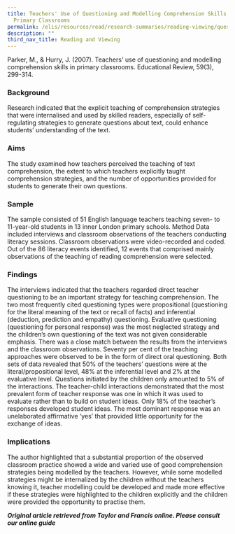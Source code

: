 ```yaml
---
title: Teachers' Use of Questioning and Modelling Comprehension Skills in
  Primary Classrooms
permalink: /elis/resources/read/research-summaries/reading-viewing/questioning-modelling-comprehension-skills/
description: ""
third_nav_title: Reading and Viewing
---
```

Parker, M., & Hurry, J. (2007). Teachers' use of questioning and modelling comprehension skills in primary classrooms. Educational Review, 59(3), 299-314.

### Background

Research indicated that the explicit teaching of comprehension strategies that were internalised and used by skilled readers, especially of self-regulating strategies to generate questions about text, could enhance students’ understanding of the text.

### Aims

The study examined how teachers perceived the teaching of text comprehension, the extent to which teachers explicitly taught comprehension strategies, and the number of opportunities provided for students to generate their own questions.

### Sample

The sample consisted of 51 English language teachers teaching seven- to 11-year-old students in 13 inner London primary schools. Method Data included interviews and classroom observations of the teachers conducting literacy sessions. Classroom observations were video-recorded and coded. Out of the 86 literacy events identified, 12 events that comprised mainly observations of the teaching of reading comprehension were selected.

### Findings

The interviews indicated that the teachers regarded direct teacher questioning to be an important strategy for teaching comprehension. The two most frequently cited questioning types were propositional (questioning for the literal meaning of the text or recall of facts) and inferential (deduction, prediction and empathy) questioning. Evaluative questioning (questioning for personal response) was the most neglected strategy and the children’s own questioning of the text was not given considerable emphasis. There was a close match between the results from the interviews and the classroom observations. Seventy per cent of the teaching approaches were observed to be in the form of direct oral questioning. Both sets of data revealed that 50% of the teachers’ questions were at the literal/propositional level, 48% at the inferential level and 2% at the evaluative level. Questions initiated by the children only amounted to 5% of the interactions. The teacher-child interactions demonstrated that the most prevalent form of teacher response was one in which it was used to evaluate rather than to build on student ideas. Only 18% of the teacher’s responses developed student ideas. The most dominant response was an unelaborated affirmative ‘yes’ that provided little opportunity for the exchange of ideas.

### Implications

The author highlighted that a substantial proportion of the observed classroom practice showed a wide and varied use of good comprehension strategies being modelled by the teachers. However, while some modelled strategies might be internalized by the children without the teachers knowing it, teacher modelling could be developed and made more effective if these strategies were highlighted to the children explicitly and the children were provided the opportunity to practise them.

_**Original article retrieved from Taylor and Francis online. Please consult our online guide**_